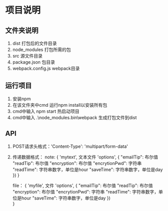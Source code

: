 # 项目说明
## 文件夹说明
1. dist 打包后的文件目录
2. node_modules 打包所需的包
3. src 源文件目录
4. package.json 包目录
5. webpack.config.js webpack目录

## 运行项目
1. 安装npm
2. 在该文件夹中cmd 运行npm install以安装所有包
3. cmd中输入 npm start 热启动项目
4. cmd中输入 .\node_modules\.bin\webpack 生成打包文件到dist

## API
1. POST请求头格式：'Content-Type': 'multipart/form-data'
2. 传递数据格式：
    note:
    {
        'mytext', 文本文件
        'options', {
            "emailTip": 布尔值
            "readTip": 布尔值
            "encryption": 布尔值
            "encrytionPwd": 字符串
            "readTime": 字符串数字，单位是hour
            "saveTime": 字符串数字，单位是day
        })
    }

    file：
    {
        'myfile', 文件
        'options', {
            "emailTip": 布尔值
            "readTip": 布尔值
            "encryption": 布尔值
            "encrytionPwd": 字符串
            "readTime": 字符串数字，单位是hour
            "saveTime": 字符串数字，单位是day
        })        
    }
